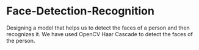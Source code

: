 # Face-Detection-Recognition
Designing a model that helps us to detect the faces of a person and then recognizes it.
We have used OpenCV Haar Cascade to detect the faces of the person.
